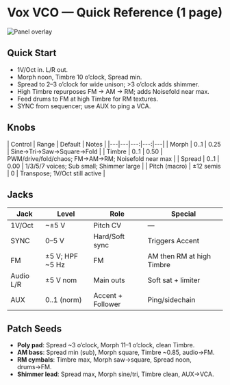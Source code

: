 # Vox VCO — Quick Reference (1 page)

![Panel overlay](VOX_overlay_v2.png)

## Quick Start
- 1V/Oct in. L/R out.
- Morph noon, Timbre 10 o’clock, Spread min.
- Spread to 2–3 o’clock for wide unison; >3 o’clock adds shimmer.
- High Timbre repurposes FM → AM → RM; adds Noisefold near max.
- Feed drums to FM at high Timbre for RM textures.
- SYNC from sequencer; use AUX to ping a VCA.

## Knobs
| Control | Range | Default | Notes |
|---|---|---:|---:|---|
| Morph | 0..1 | 0.25 | Sine→Tri→Saw→Square→Fold |
| Timbre | 0..1 | 0.50 | PWM/drive/fold/chaos; FM→AM→RM; Noisefold near max |
| Spread | 0..1 | 0.00 | 1/3/5/7 voices; Sub small; Shimmer large |
| Pitch (macro) | ±12 semis | 0 | Transpose; 1V/Oct still active |

## Jacks
| Jack | Level | Role | Special |
|---|---|---|---|
| 1V/Oct | ~±5 V | Pitch CV | — |
| SYNC | 0–5 V | Hard/Soft sync | Triggers Accent |
| FM | ±5 V; HPF ~5 Hz | FM | AM then RM at high Timbre |
| Audio L/R | ±5 V nom | Main outs | Soft sat + limiter |
| AUX | 0..1 (norm) | Accent + Follower | Ping/sidechain |

## Patch Seeds
- **Poly pad**: Spread ~3 o’clock, Morph 11–1 o’clock, clean Timbre.  
- **AM bass**: Spread min (sub), Morph square, Timbre ~0.85, audio→FM.  
- **RM cymbals**: Timbre max, Morph saw→square, Spread noon, drums→FM.  
- **Shimmer lead**: Spread max, Morph sine/tri, Timbre clean, AUX→VCA.
